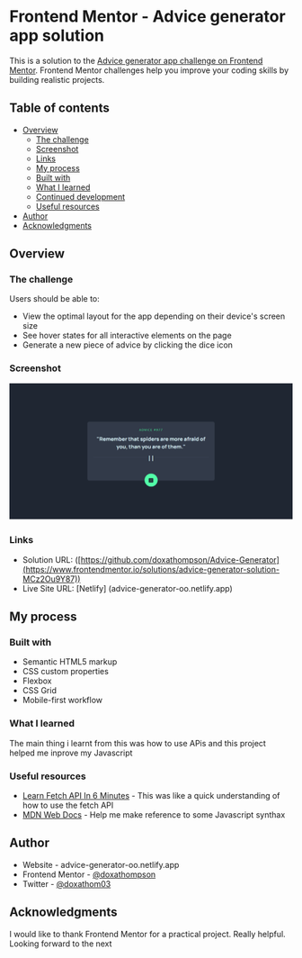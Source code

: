 # Frontend Mentor - Advice generator app solution

This is a solution to the [Advice generator app challenge on Frontend Mentor](https://www.frontendmentor.io/challenges/advice-generator-app-QdUG-13db). Frontend Mentor challenges help you improve your coding skills by building realistic projects.

## Table of contents

- [Overview](#overview)
  - [The challenge](#the-challenge)
  - [Screenshot](#screenshot)
  - [Links](#links)
  - [My process](#my-process)
  - [Built with](#built-with)
  - [What I learned](#what-i-learned)
  - [Continued development](#continued-development)
  - [Useful resources](#useful-resources)
- [Author](#author)
- [Acknowledgments](#acknowledgments)


## Overview

### The challenge

Users should be able to:

- View the optimal layout for the app depending on their device's screen size
- See hover states for all interactive elements on the page
- Generate a new piece of advice by clicking the dice icon

### Screenshot

![](/Assets/Screenshot.png)

### Links

- Solution URL: ([https://github.com/doxathompson/Advice-Generator](https://www.frontendmentor.io/solutions/advice-generator-solution-MCz2Ou9Y87))
- Live Site URL: [Netlify] (advice-generator-oo.netlify.app)

## My process

### Built with

- Semantic HTML5 markup
- CSS custom properties
- Flexbox
- CSS Grid
- Mobile-first workflow

### What I learned

The main thing i learnt from this was how to use APis and this project helped me inprove my Javascript


### Useful resources

- [Learn Fetch API In 6 Minutes](https://www.youtube.com/watch?v=cuEtnrL9-H0) - This was like a quick understanding of how to use the fetch API
- [MDN Web Docs](https://developer.mozilla.org/en-US) - Help me make reference to some Javascript synthax

## Author

- Website - advice-generator-oo.netlify.app
- Frontend Mentor - [@doxathompson](https://www.frontendmentor.io/profile/doxathompson)
- Twitter - [@doxathom03](https://twitter.com/doxathom03)


## Acknowledgments

I would like to thank Frontend Mentor for a practical project. Really helpful. Looking forward to the next
